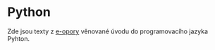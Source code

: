 # Python

Zde jsou texty z [e-opory](https://moodle.mendelu.cz/course/view.php?id=380) věnované úvodu do programovacího jazyka Pyhton.